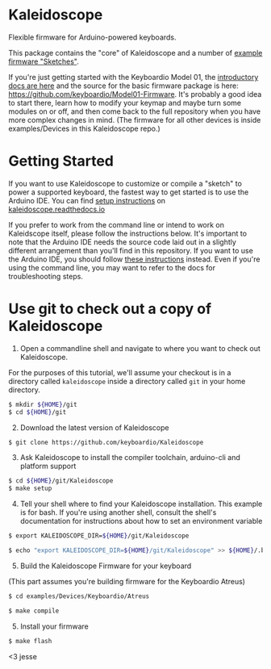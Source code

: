 # Kaleidoscope


Flexible firmware for Arduino-powered keyboards.

This package contains the "core" of Kaleidoscope and a number of [example firmware "Sketches"](https://github.com/keyboardio/Kaleidoscope/tree/master/examples).

If you're just getting started with the Keyboardio Model 01, the [introductory docs are here](https://github.com/keyboardio/Kaleidoscope/wiki/Keyboardio-Model-01-Introduction) and the source for the basic firmware package is here: https://github.com/keyboardio/Model01-Firmware. It's probably a good idea to start there, learn how to modify your keymap and maybe turn some modules on or off, and then come back to the full repository when you have more complex changes in mind. (The firmware for all other devices is inside examples/Devices in this Kaleidoscope repo.)

# Getting Started


If you want to use Kaleidoscope to customize or compile a "sketch" to power a supported keyboard, the fastest way to get started is to use the Arduino IDE. You can find [setup instructions](https://kaleidoscope.readthedocs.io/en/latest/quick_start.html) on [kaleidoscope.readthedocs.io](https://kaleidoscope.readthedocs.io)

If you prefer to work from the command line or intend to work on Kaleidscope itself, please follow the instructions below. It's important to note that the Arduino IDE needs the source code laid out in a slightly different arrangement than you'll find in this repository. If you want to use the Arduino IDE, you should follow [these instructions](https://kaleidoscope.readthedocs.io/en/latest/quick_start.html) instead. Even if you're using the command line, you may want to refer to the docs for troubleshooting steps.

# Use git to check out a copy of Kaleidoscope

1. Open a commandline shell and navigate to where you want to check out Kaleidoscope.

For the purposes of this tutorial, we'll assume your checkout is in a directory called `kaleidoscope` inside a directory called `git` in your home directory.

```sh
$ mkdir ${HOME}/git
$ cd ${HOME}/git
```

2. Download the latest version of Kaleidoscope

```sh
$ git clone https://github.com/keyboardio/Kaleidoscope
```

3.  Ask Kaleidoscope to install the compiler toolchain, arduino-cli and platform support

```sh
$ cd ${HOME}/git/Kaleidoscope
$ make setup
```

4.  Tell your shell where to find your Kaleidoscope installation. This example is for bash. If you're using another shell, consult the shell's documentation for instructions about how to set an environment variable

```sh
$ export KALEIDOSCOPE_DIR=${HOME}/git/Kaleidoscope

$ echo "export KALEIDOSCOPE_DIR=${HOME}/git/Kaleidoscope" >> ${HOME}/.bash_profile
```

5.  Build the Kaleidoscope Firmware for your keyboard

(This part assumes you're building firmware for the Keyboardio Atreus)

```sh
$ cd examples/Devices/Keyboardio/Atreus

$ make compile
```

5.  Install your firmware

```sh
$ make flash

```

<3 jesse


